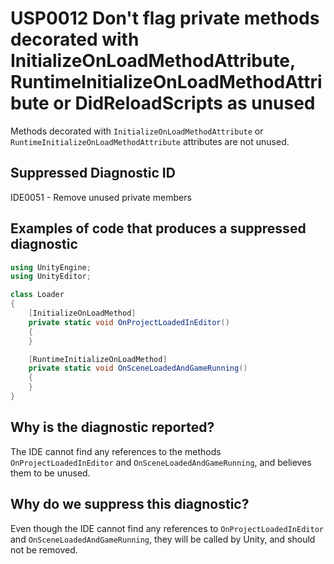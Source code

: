 # USP0012 Don't flag private methods decorated with InitializeOnLoadMethodAttribute, RuntimeInitializeOnLoadMethodAttribute or DidReloadScripts as unused

Methods decorated with `InitializeOnLoadMethodAttribute` or `RuntimeInitializeOnLoadMethodAttribute` attributes are not unused.

## Suppressed Diagnostic ID

IDE0051 - Remove unused private members

## Examples of code that produces a suppressed diagnostic
```csharp
using UnityEngine;
using UnityEditor;

class Loader
{
    [InitializeOnLoadMethod]
    private static void OnProjectLoadedInEditor()
    {
    }

    [RuntimeInitializeOnLoadMethod]
    private static void OnSceneLoadedAndGameRunning()
    {
    }
}
```

## Why is the diagnostic reported?

The IDE cannot find any references to the methods `OnProjectLoadedInEditor` and `OnSceneLoadedAndGameRunning`, and believes them to be unused.

## Why do we suppress this diagnostic?

Even though the IDE cannot find any references to `OnProjectLoadedInEditor` and `OnSceneLoadedAndGameRunning`, they will be called by Unity, and should not be removed.